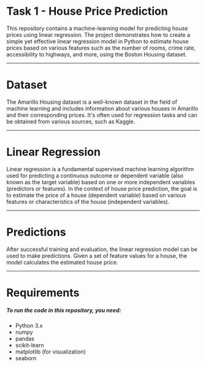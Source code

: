 
# Task 1 - House Price Prediction
This repository contains a machine-learning model for predicting house prices using linear regression. The project demonstrates how to create a simple yet effective linear regression model in Python to estimate house prices based on various features such as the number of rooms, crime rate, accessibility to highways, and more, using the Boston Housing dataset.

---

# Dataset
The Amarillo Housing dataset is a well-known dataset in the field of machine learning and includes information about various houses in Amarillo and their corresponding prices. It's often used for regression tasks and can be obtained from various sources, such as Kaggle.

---

# Linear Regression
Linear regression is a fundamental supervised machine learning algorithm used for predicting a continuous outcome or dependent variable (also known as the target variable) based on one or more independent variables (predictors or features). In the context of house price prediction, the goal is to estimate the price of a house (dependent variable) based on various features or characteristics of the house (independent variables).

---

# Predictions
After successful training and evaluation, the linear regression model can be used to make predictions. Given a set of feature values for a house, the model calculates the estimated house price.

---

# Requirements
##### To run the code in this repository, you need:
* Python 3.x
* numpy
* pandas
* scikit-learn
* matplotlib (for visualization)
* seaborn
